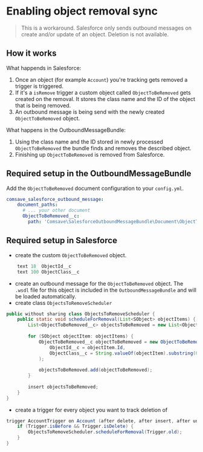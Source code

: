 # Enabling object removal sync

>This is a workaround. Salesforce only sends outbound messages on create and/or update of an object. Deletion is not available. 

## How it works

What happends in Salesforce:

1) Once an object (for example `Account`) you're tracking gets removed a trigger is triggered.
2) If it's a `isRemove` trigger a custom object called `ObjectToBeRemoved` gets created on the removal. It stores the class name and the ID of the object that is being removed.
3) An outbound message is being send with the newly created `ObjectToBeRemoved` object.

What happens in the OutboundMessageBundle:

1) Using the class name and the ID stored in newly processed `ObjectToBeRemoved` the bundle finds and removes the described object.
2) Finishing up `ObjectToBeRemoved` is removed from Salesforce. 

## Required setup in the OutboundMessageBundle

Add the `ObjectToBeRemoved` document configuration to your `config.yml`.

```yaml
comsave_salesforce_outbound_message:
    document_paths:
      # ... your other document
      ObjectToBeRemoved__c:
        path: 'Comsave\SalesforceOutboundMessageBundle\Document\ObjectToBeRemoved'
```

## Required setup in Salesforce

* create the custom `ObjectToBeRemoved` object.
```java 
    text 18  ObjectId__c
    text 100 ObjectClass__c
```

* create an outbound message for the `ObjectToBeRemoved` object. The `.wsdl` file for this object is included in the `OutboundMessageBundle` and will be loaded automatically.
* create class `ObjectsToRemoveScheduler`
```java 
public without sharing class ObjectsToRemoveScheduler {
    public static void scheduleForRemoval(List<SObject> objectItems) {
        List<ObjectToBeRemoved__c> objectsToBeRemoved = new List<ObjectToBeRemoved__c>();
        
        for (SObject objectItem: objectItems) {
            ObjectToBeRemoved__c objectToBeRemoved = new ObjectToBeRemoved__c(
                ObjectId__c = objectItem.Id,
                ObjectClass__c = String.valueOf(objectItem).substring(0, String.valueOf(objectItem).indexOf(':'))
            );
            
            objectsToBeRemoved.add(objectToBeRemoved);
        }
        
        insert objectsToBeRemoved;
    }
}
```
* create a trigger for every object you want to track deletion of
```java
trigger AccountTrigger on Account (after delete, after insert, after undelete, after update, before delete, before insert, before update) {
    if (Trigger.isBefore && Trigger.isDelete) {
        ObjectsToRemoveScheduler.scheduleForRemoval(Trigger.old);
    }
}
```


